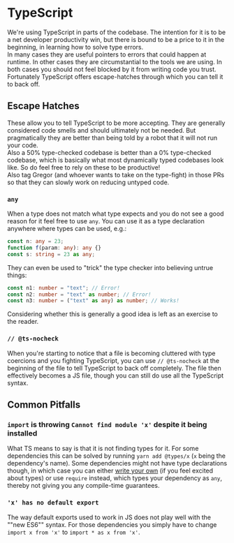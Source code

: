 # TypeScript

We're using TypeScript in parts of the codebase. The intention for it is
to be a net developer productivity win, but there is bound to be a price
to it in the beginning, in learning how to solve type errors.\
In many cases they are useful pointers to errors that could happen at
runtime. In other cases they are circumstantial to the tools we are using.
In both cases you should not feel blocked by it from writing code you trust.
Fortunately TypeScript offers escape-hatches through which you can tell it
to back off.

## Escape Hatches

These allow you to tell TypeScript to be more accepting. They are generally
considered code smells and should ultimately not be needed. But pragmatically
they are better than being told by a robot that it will not run your code.\
Also a 50% type-checked codebase is better than a 0% type-checked codebase,
which is basically what most dynamically typed codebases look like. So do feel
free to rely on these to be productive!\
Also tag Gregor (and whoever wants to take on the type-fight) in those PRs
so that they can slowly work on reducing untyped code.

### `any`

When a type does not match what type expects and you do not see a good reason
for it feel free to use `any`. You can use it as a type declaration anywhere
where types can be used, e.g.:

```typescript
const n: any = 23;
function f(param: any): any {}
const s: string = 23 as any;
```

They can even be used to "trick" the type checker into believing untrue things:

```typescript
const n1: number = "text"; // Error!
const n2: number = "text" as number; // Error!
const n3: number = ("text" as any) as number; // Works!
```

Considering whether this is generally a good idea is left as an exercise to the
reader.

### `// @ts-nocheck`

When you're starting to notice that a file is becoming cluttered with type
coercions and you fighting TypeScript, you can use `// @ts-nocheck` at
the beginning of the file to tell TypeScript to back off completely. The
file then effectively becomes a JS file, though you can still do use all
the TypeScript syntax.

## Common Pitfalls

### `import` is throwing `Cannot find module 'x'` despite it being installed

What TS means to say is that it is not finding types for it. For some dependencies
this can be solved by running `yarn add @types/x` (`x` being the dependency's name).
Some dependencies might not have type declarations though, in which case you can
either [write your own](https://www.typescriptlang.org/docs/handbook/modules.html#ambient-modules)
(if you feel excited about types) or use `require` instead, which types your
dependency as `any`, thereby not giving you any compile-time guarantees.

### `'x' has no default export`

The way default exports used to work in JS does not play well with the
""new ES6"" syntax. For those dependencies you simply have to change
`import x from 'x'` to `import * as x from 'x'`.
